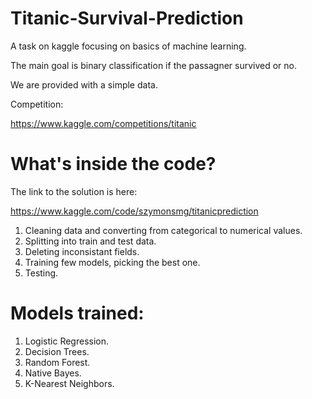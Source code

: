# Titanic-Survival-Prediction
A task on kaggle focusing on basics of machine learning.

The main goal is binary classification if the passagner survived or no. 

We are provided with a simple data.

Competition:

https://www.kaggle.com/competitions/titanic

# What's inside the code?
The link to the solution is here:

https://www.kaggle.com/code/szymonsmg/titanicprediction

1. Cleaning data and converting from categorical to numerical values.
2. Splitting into train and test data.
3. Deleting inconsistant fields.
4. Training few models, picking the best one.
5. Testing.

# Models trained:
1. Logistic Regression.
2. Decision Trees.
3. Random Forest.
4. Native Bayes.
5. K-Nearest Neighbors.
